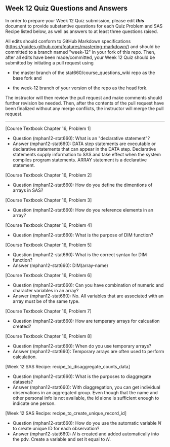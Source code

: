 
## Week 12 Quiz Questions and Answers

In order to prepare your Week 12 Quiz submission, please edit ***this*** document to provide substantive questions for each Quiz Problem and SAS Recipe listed below, as well as answers to at least three questions raised.

All edits should conform to GitHub Markdown specifications (https://guides.github.com/features/mastering-markdown/) and should be committed to a branch named "week-12" in your fork of this repo. Then, after all edits have been made/committed, your Week 12 Quiz should be submitted by initiating a pull request using

- the master branch of the stat660/course_questions_wiki repo as the base fork and

- the week-12 branch of your version of the repo as the head fork.

The instructor will then review the pull request and make comments should further revision be needed. Then, after the contents of the pull request have been finalized without any merge conflicts, the instructor will merge the pull request.



********************************************************************************



[Course Textbook Chapter 16, Problem 1]
- Question (mphan12-stat660): What is an "declarative statement"?
- Answer (mphan12-stat660):  DATA step statements are executable or declarative statements that can appear in the DATA step. Declarative statements supply information to SAS and take effect when the system compiles program statements. ARRAY statement is a declarative statement.



[Course Textbook Chapter 16, Problem 2]
- Question (mphan12-stat660): How do you define the dimentions of arrays in SAS?



[Course Textbook Chapter 16, Problem 3]
- Question (mphan12-stat660): How do you reference elements in an array?



[Course Textbook Chapter 16, Problem 4]
- Question (mphan12-stat660): What is the purpose of DIM function? 



[Course Textbook Chapter 16, Problem 5]
- Question (mphan12-stat660): What is the correct syntax for DIM function?
- Answer (mphan12-stat660): DIM(array-name)



[Course Textbook Chapter 16, Problem 6]
- Question (mphan12-stat660): Can you have combination of numeric and character variables in an array?
- Answer (mphan12-stat660): No. All variables that are associated with an array must be of the same type.



[Course Textbook Chapter 16, Problem 7]
- Question (mphan12-stat660): How are temperary arrays for calcuation created?



[Course Textbook Chapter 16, Problem 8]
- Question (mphan12-stat660): When do you use temporary arrays?
- Answer (mphan12-stat660): Temporary arrays are often used to perform calculation.



[Week 12 SAS Recipe: recipe_to_disaggregate_counts_data]
- Question (mphan12-stat660): What is the purposes to diaggregate datasets?
- Answer (mphan12-stat660): With diaggregation, you can get individual observations in an aggregated group. Even though that the name and other personal info is not available, the id alone is sufficient enough to indicate one person.



[Week 12 SAS Recipe: recipe_to_create_unique_record_id]
- Question (mphan12-stat660): How do you use the automatic variable _N_ to create unique ID for each observation?
- Answer (mphan12-stat660):  _N_ is created and added automatically into the pdv. Create a variable and set it equal to _N_.


